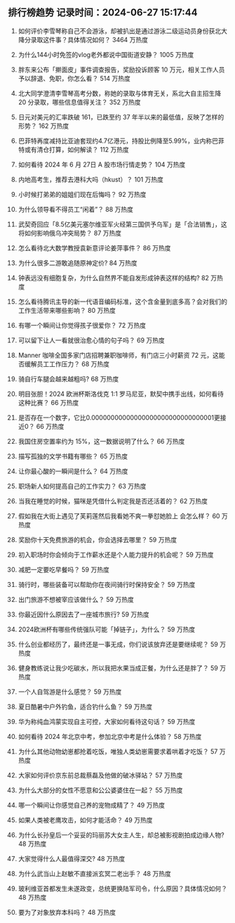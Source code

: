 
## 排行榜趋势 记录时间：2024-06-27 15:17:44
  
  1. 如何评价李雪琴称自己不会游泳，却被扒出是通过游泳二级运动员身份获北大降分录取这件事？具体情况如何？ 3464 万热度
    
  2. 为什么144小时免签的vlog老外都说中国街道安静？ 1005 万热度
    
  3. 胖东来公布「擀面皮」事件调查报告，奖励投诉顾客 10 万元，相关工作人员予以辞退、免职，你怎么看？ 514 万热度
    
  4. 北大同学澄清李雪琴高考分数，称她的录取与体育无关，系北大自主招生降 20 分录取，哪些信息值得关注？ 352 万热度
    
  5. 日元对美元的汇率跌破 161，已跌至约 37 年半以来的最低值，反映了怎样的形势？ 162 万热度
    
  6. 巴菲特再度减持比亚迪套现约4.7亿港元，持股比例降至5.99%，业内称巴菲特或有清仓打算，如何解读？ 112 万热度
    
  7. 如何看待 2024 年 6 月 27日 A 股市场行情走势？ 104 万热度
    
  8. 内地高考生，推荐去港科大吗（hkust）？ 101 万热度
    
  9. 小时候打弟弟的姐姐们现在后悔吗？ 92 万热度
    
  10. 为什么领导看不得员工“闲着”？ 88 万热度
    
  11. 武契奇回应「8.5亿美元塞尔维亚军火经第三国供予乌军」是「合法销售」，这将如何影响俄乌冲突局势？ 87 万热度
    
  12. 怎么看待北大数学教授袁新意评论姜萍事件？ 86 万热度
    
  13. 为什么很多二游敢追随原神定价? 84 万热度
    
  14. 钟表远没有细胞复杂，为什么自然界不能自发形成钟表这样的结构? 82 万热度
    
  15. 怎么看待腾讯主导的新一代语音编码标准，这个含金量到底多高？会对我们的工作生活带来哪些影响？ 80 万热度
    
  16. 有哪一个瞬间让你觉得孩子很爱你？ 72 万热度
    
  17. 可以留下让人一看就很治愈心情的句子吗？ 69 万热度
    
  18. Manner 咖啡全国多家门店招聘兼职咖啡师，有门店三小时薪资 72 元，这能否缓解员工工作压力？ 68 万热度
    
  19. 骑自行车腿会越来越粗吗? 68 万热度
    
  20. 明目张胆！2024 欧洲杯斯洛伐克 1:1 罗马尼亚，默契中携手出线，如何看待这种比赛？ 66 万热度
    
  21. 是否存在一个数字，它比0.00000000000000000000000000000001更接近0？ 66 万热度
    
  22. 我国住房空置率约为 15%，这一数据说明了什么？ 66 万热度
    
  23. 描写孤独的文学书籍有哪些？ 65 万热度
    
  24. 让你最心酸的一瞬间是什么？ 64 万热度
    
  25. 职场新人如何提高自己的工作实力？ 63 万热度
    
  26. 当我在睡觉的时候，猫咪是凭借什么判定我是否还活着的？ 62 万热度
    
  27. 假如我在大街上遇见了芙莉莲然后我看她不爽一拳怼她脸上 会怎么样？ 60 万热度
    
  28. 奖励你十天免费旅游的机会，你会选择去哪里？ 59 万热度
    
  29. 初入职场时你会倾向于工作薪水还是个人能力提升的机会呢？ 59 万热度
    
  30. 减肥一定要吃早餐吗？ 59 万热度
    
  31. 骑行时，哪些装备可以帮助你在夜间骑行时保持安全？ 59 万热度
    
  32. 出门旅游不想被宰应该做什么？ 59 万热度
    
  33. 你最近因什么原因去了一座城市旅行? 59 万热度
    
  34. 2024欧洲杯有哪些传统强队可能「掉链子」，为什么？ 59 万热度
    
  35. 什么创业都经历了，最终还是一事无成，你们说该放弃还是要继续呢？ 59 万热度
    
  36. 健身教练说让我少吃碳水，所以我把水果当成正餐，为什么还是胖了？ 59 万热度
    
  37. 一个人自驾游是什么感觉？ 59 万热度
    
  38. 夏日酷暑中户外钓鱼，适合钓什么鱼？ 59 万热度
    
  39. 华为称纯血鸿蒙实现自主可控，大家如何看待这句话？ 59 万热度
    
  40. 如何看待 2024 年北京中考，参加北京中考是什么体验？ 58 万热度
    
  41. 为什么其他动物幼崽都抢着吃饭，唯独人类幼崽需要求着哄着才吃饭？ 57 万热度
    
  42. 大家如何评价京东前总裁蔡磊及他做的破冰驿站？ 57 万热度
    
  43. 为什么大部分的女性不愿意和公公婆婆住在一起？ 55 万热度
    
  44. 哪一个瞬间让你感觉自己养的宠物成精了？ 49 万热度
    
  45. 如果人类被老鹰攻击，如何才能活命？ 49 万热度
    
  46. 为什么长孙皇后一个妥妥的玛丽苏大女主人生，却总被影视剧拍成边缘人物? 48 万热度
    
  47. 大家觉得什么人最值得深交? 48 万热度
    
  48. 为什么武当山上赵敏不直接派玄冥二老出手？ 48 万热度
    
  49. 玻利维亚首都发生未遂政变，总统更换陆军司令，什么原因？具体情况如何？ 48 万热度
    
  50. 要为了对象放弃本科吗？ 48 万热度
    